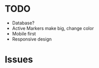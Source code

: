TODO
====

- Database?
- Active Markers make big, change color
- Mobile first
- Responsive design

Issues
======
